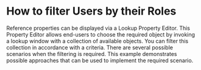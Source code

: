 # How to filter Users by their Roles


<p>Reference properties can be displayed via a Lookup Property Editor. This Property Editor allows end-users to choose the required object by invoking a lookup window with a collection of available objects. You can filter this collection in accordance with a criteria. There are several possible scenarios when the filtering is required. This example demonstrates possible approaches that can be used to implement the required scenario.</p>

<br/>



